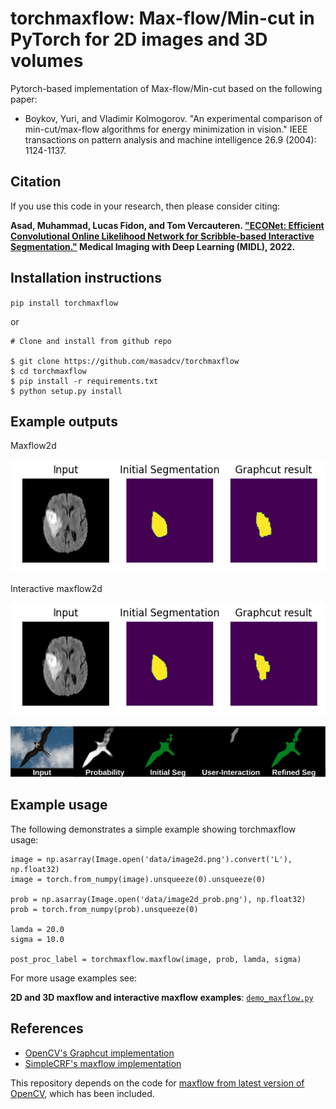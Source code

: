 # torchmaxflow: Max-flow/Min-cut in PyTorch for 2D images and 3D volumes

Pytorch-based implementation of Max-flow/Min-cut based on the following paper:

- Boykov, Yuri, and Vladimir Kolmogorov. "An experimental comparison of min-cut/max-flow algorithms for energy minimization in vision." IEEE transactions on pattern analysis and machine intelligence 26.9 (2004): 1124-1137.

## Citation
If you use this code in your research, then please consider citing:

 **Asad, Muhammad, Lucas Fidon, and Tom Vercauteren. ["ECONet: Efficient Convolutional Online Likelihood Network for Scribble-based Interactive Segmentation."](https://openreview.net/pdf?id=9xtE2AgD_Cc) Medical Imaging with Deep Learning (MIDL), 2022.**

## Installation instructions
`pip install torchmaxflow`

or 


```
# Clone and install from github repo

$ git clone https://github.com/masadcv/torchmaxflow
$ cd torchmaxflow
$ pip install -r requirements.txt
$ python setup.py install
```

## Example outputs
Maxflow2d

![./figures/torchmaxflow_maxflow2d.png](https://raw.githubusercontent.com/masadcv/torchmaxflow/main/figures/torchmaxflow_maxflow2d.png)

Interactive maxflow2d

![./figures/torchmaxflow_intmaxflow2d.png](https://raw.githubusercontent.com/masadcv/torchmaxflow/main/figures/torchmaxflow_intmaxflow2d.png)


![figures/figure_torchmaxflow.png](https://raw.githubusercontent.com/masadcv/torchmaxflow/main/figures/figure_torchmaxflow.png)


## Example usage

The following demonstrates a simple example showing torchmaxflow usage:
```
image = np.asarray(Image.open('data/image2d.png').convert('L'), np.float32)
image = torch.from_numpy(image).unsqueeze(0).unsqueeze(0)

prob = np.asarray(Image.open('data/image2d_prob.png'), np.float32)
prob = torch.from_numpy(prob).unsqueeze(0)

lamda = 20.0
sigma = 10.0

post_proc_label = torchmaxflow.maxflow(image, prob, lamda, sigma)
```

For more usage examples see: 

**2D and 3D maxflow and interactive maxflow examples**: [`demo_maxflow.py`](https://raw.githubusercontent.com/masadcv/torchmaxflow/main/demo_maxflow.py) 
 
## References
- [OpenCV's Graphcut implementation](https://github.com/opencv/opencv/blob/4.x/modules/imgproc/include/opencv2/imgproc/detail/gcgraph.hpp)
- [SimpleCRF's maxflow implementation](https://github.com/HiLab-git/SimpleCRF)

This repository depends on the code for [maxflow from latest version of OpenCV](https://github.com/opencv/opencv/blob/4.x/modules/imgproc/include/opencv2/imgproc/detail/gcgraph.hpp), which has been included.

<!-- BibTeX:
```
@inproceedings{
asad2022econet,
title={{ECON}et: Efficient Convolutional Online Likelihood Network for Scribble-based Interactive Segmentation},
author={Muhammad Asad and Lucas Fidon and Tom Vercauteren},
booktitle={Medical Imaging with Deep Learning},
year={2022},
url={https://openreview.net/forum?id=9xtE2AgD_Cc}
}
``` -->
